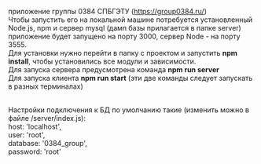 приложение группы 0384 СПБГЭТУ (https://group0384.ru/)<br>
Чтобы запустить его на локальной машине потребуется установленный Node.js, npm и сервер mysql (дамп базы прилагается в папке server)<br>
приложение будет запущено на порту 3000, сервер Node - на порту 3555. <br>
Для установки нужно перейти в папку с проектом и запустить <strong>npm install</strong>, чтобы установились все модули и зависимости.<br>
Для запуска сервера предусмотрена команда <strong>npm run server</strong><br>
Для запуска клиента <strong>npm run start</strong> (эти две команды следует запускать в разных терминалах)<br><br>

Настройки подключения к БД по умолчанию такие (изменить можно в файле /server/index.js):<br>
  host: 'localhost',<br>
  user: 'root',<br>
  database: '0384_group',<br>
  password: 'root'<br>
